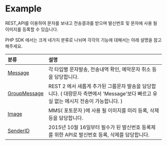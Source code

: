 # Example



REST\_API를 이용하여 문자를 보내고 전송결과를 받으며 발신번호 및 문자에 사용 될 이미지를 등록할 수 있습니다.

PHP SDK 에서는 크게 네가지 분류로 나뉘며 각각의 기능에 대해서는 아래 설명을 참고 해주세요.

| 분류 | 설명 |
| :--- | :--- |
| [Message](https://developer.coolsms.co.kr/PHP_SDK_EXAMPLE_Message) | 각 타입별 문자발송, 전송내역 확인, 예악문자 취소 등을 담당합니다. |
| [GroupMessage](https://developer.coolsms.co.kr/PHP_SDK_EXAMPLE_GroupMessage) | REST 2 에서 새롭게 추가된 그룹문자 발송을 담당합니다. \( 대량문자 측면에서 'Message'보다 빠르고 유실 없는 메시지 전송이 가능합니다. \) |
| [Image](https://developer.coolsms.co.kr/PHP_SDK_EXAMPLE_Image) | MMS\( 포토문자 \)에 사용 될 이미지를 미리 등록, 삭제 등을 담당합니다. |
| [SenderID](https://developer.coolsms.co.kr/PHP_SDK_EXAMPLE_SenderID) | 2015년 10월 16일부터 필수가 된 발신번호 등록제를 위한 API로 발신번호 등록, 삭제를 담당합니다. |

